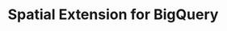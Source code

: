 ---
title: Spatial Extension for BigQuery
description: "Unlock Spatial Analytics in BigQuery"
icon: "/img/icons/spatial-extension-bq.png"
repoUrl: https://github.com/CartoDB/carto-spatial-extension

url: spatial-extension-bq
indexPage: "overview/getting-started.md"

menu:
  - title: "Overview"
    folder:
      - title: "Getting started"
      - title: "Tilesets" 
      - title: "Spatial indexes"
  - title: "Guides"
    folder:
      - title: "Tilesets"
      - title: "Routing"
  - title: "Examples"
    folder:
      - title: "Creating simple tilesets"
      - title: "Creating aggregation tilesets"
      - title: "An H3 grid of Starbucks locations and simple cannibalization analysis"
      - title: "Enriching a quadkey grid with population data from the Data Observatory"
      - title: "New police stations based on Chicago crime location clusters"
      - title: "Analyzing weather stations coverage using a Voronoi diagram"
      - title: "A NYC subway connection graph using Delaunay triangulation"
      - title: "Computing US airport connections and route interpolations"
      - title: "Identifying earthquake-prone areas in the state of California"
      - title: "Bikeshare stations within a San Francisco buffer"
      - title: "Census areas in the UK within tiles of multiple resolutions"
  - title: "SQL Reference"
    folder:
      - title: "Overview"
      - title: "accessors"
      - title: "clustering"
      - title: "constructors"
      - title: "data"
      - title: "geohash"
      - title: "geocoding"
      - title: "h3"
      - title: "measurements"
      - title: "placekey"
      - title: "processing"
      - title: "quadkey"
      - title: "random"
      - title: "routing"
      - title: "s2"
      - title: "tiler"
      - title: "transformations"
  - title: "Release notes"
---